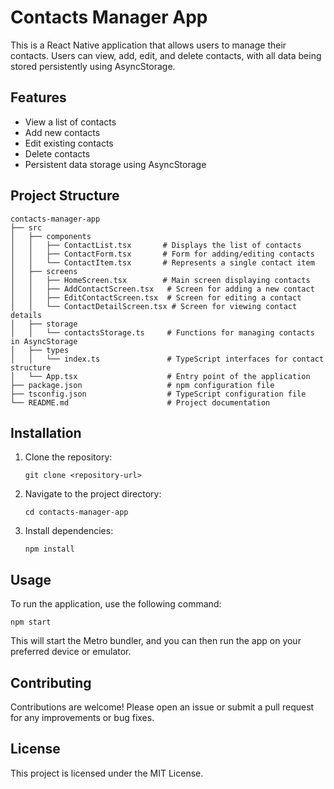 # Contacts Manager App

This is a React Native application that allows users to manage their contacts. Users can view, add, edit, and delete contacts, with all data being stored persistently using AsyncStorage.

## Features

- View a list of contacts
- Add new contacts
- Edit existing contacts
- Delete contacts
- Persistent data storage using AsyncStorage

## Project Structure

```
contacts-manager-app
├── src
│   ├── components
│   │   ├── ContactList.tsx       # Displays the list of contacts
│   │   ├── ContactForm.tsx       # Form for adding/editing contacts
│   │   └── ContactItem.tsx       # Represents a single contact item
│   ├── screens
│   │   ├── HomeScreen.tsx        # Main screen displaying contacts
│   │   ├── AddContactScreen.tsx   # Screen for adding a new contact
│   │   ├── EditContactScreen.tsx  # Screen for editing a contact
│   │   └── ContactDetailScreen.tsx # Screen for viewing contact details
│   ├── storage
│   │   └── contactsStorage.ts     # Functions for managing contacts in AsyncStorage
│   ├── types
│   │   └── index.ts               # TypeScript interfaces for contact structure
│   └── App.tsx                    # Entry point of the application
├── package.json                   # npm configuration file
├── tsconfig.json                  # TypeScript configuration file
└── README.md                      # Project documentation
```

## Installation

1. Clone the repository:
   ```
   git clone <repository-url>
   ```
2. Navigate to the project directory:
   ```
   cd contacts-manager-app
   ```
3. Install dependencies:
   ```
   npm install
   ```

## Usage

To run the application, use the following command:
```
npm start
```

This will start the Metro bundler, and you can then run the app on your preferred device or emulator.

## Contributing

Contributions are welcome! Please open an issue or submit a pull request for any improvements or bug fixes.

## License

This project is licensed under the MIT License.